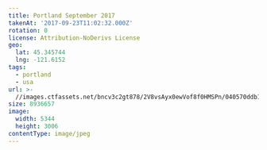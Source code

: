 ```yaml
---
title: Portland September 2017
takenAt: '2017-09-23T11:02:32.000Z'
rotation: 0
license: Attribution-NoDerivs License
geo:
  lat: 45.345744
  lng: -121.6152
tags:
  - portland
  - usa
url: >-
  //images.ctfassets.net/bncv3c2gt878/2V8vsAyx0ewVof8f0HMSPn/040570ddb1415e2509af024a229256cf/portland-september-2017_36647089823_o
size: 8936657
image:
  width: 5344
  height: 3006
contentType: image/jpeg
---
```


